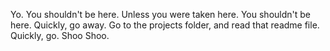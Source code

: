 Yo.
You shouldn't be here.
Unless you were taken here.
You shouldn't be here.
Quickly, go away.
Go to the projects folder, and read that readme file.
Quickly, go.
Shoo Shoo.
